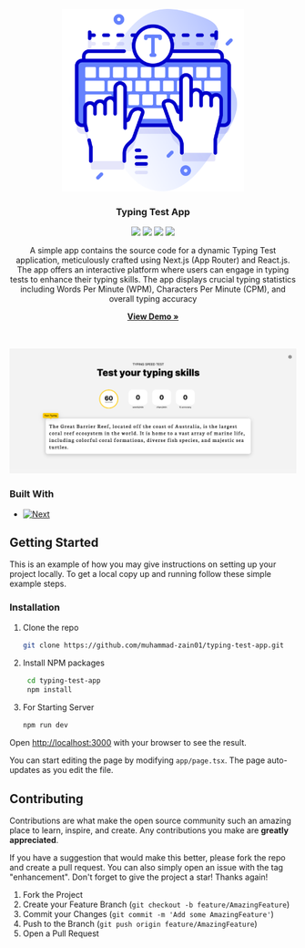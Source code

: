 <br />
<div align="center">
<img src="https://raw.githubusercontent.com/Muhammad-Zain01/typing-test-app/main/public/logo.png" style="width: 320px;" />
<h3 align="center">Typing Test App</h3>
<div>
    <a href="https://github.com/muhammad-zain01/typing-test-app/graphs/contributors"><img src="https://img.shields.io/github/contributors/muhammad-zain01/typing-test-app.svg?style=for-the-badge" /></a>
    <a href="https://github.com/muhammad-zain01/typing-test-app/network/members"><img src="https://img.shields.io/github/forks/muhammad-zain01/typing-test-app.svg?style=for-the-badge" /></a>
    <a href="https://github.com/muhammad-zain01/typing-test-app/stargazers"><img src="https://img.shields.io/github/stars/muhammad-zain01/typing-test-app.svg?style=for-the-badge" /></a>
    <a href="https://github.com/muhammad-zain01/typing-test-app/issues"><img src="https://img.shields.io/github/issues/muhammad-zain01/typing-test-app.svg?style=for-the-badge" /></a>
</div>

  <p align="center" style="text-align: justify;">
    
A simple app contains the source code for a dynamic Typing Test application, meticulously crafted using Next.js (App Router) and React.js. The app offers an interactive platform where users can engage in typing tests to enhance their typing skills. The app displays crucial typing statistics including Words Per Minute (WPM), Characters Per Minute (CPM), and overall typing accuracy

  </p>
    <a href="https://typing-application.vercel.app/"><strong>View Demo »</strong></a>
    <br />
    <br />
    <br />
</div>


[![Preview][product-screenshot]](https://url-shortr.vercel.app/)


### Built With

* [![Next][Next.js]][Next-url]

## Getting Started

This is an example of how you may give instructions on setting up your project locally.
To get a local copy up and running follow these simple example steps.


### Installation

1. Clone the repo
   ```sh
   git clone https://github.com/muhammad-zain01/typing-test-app.git
   ```
2. Install NPM packages
   ```sh
    cd typing-test-app
    npm install
   ```
3. For Starting Server
   ```sh
   npm run dev
   ```
  

Open [http://localhost:3000](http://localhost:3000) with your browser to see the result.

You can start editing the page by modifying `app/page.tsx`. The page auto-updates as you edit the file.


## Contributing

Contributions are what make the open source community such an amazing place to learn, inspire, and create. Any contributions you make are **greatly appreciated**.

If you have a suggestion that would make this better, please fork the repo and create a pull request. You can also simply open an issue with the tag "enhancement".
Don't forget to give the project a star! Thanks again!

1. Fork the Project
2. Create your Feature Branch (`git checkout -b feature/AmazingFeature`)
3. Commit your Changes (`git commit -m 'Add some AmazingFeature'`)
4. Push to the Branch (`git push origin feature/AmazingFeature`)
5. Open a Pull Request


[contributors-shield]: https://img.shields.io/github/contributors/muhammad-zain01/typing-test-app.svg?style=for-the-badge
[contributors-url]: https://github.com/muhammad-zain01/typing-test-app/graphs/contributors
[forks-shield]: https://img.shields.io/github/forks/muhammad-zain01/typing-test-app.svg?style=for-the-badge
[forks-url]: https://github.com/muhammad-zain01/typing-test-app/network/members
[stars-shield]: https://img.shields.io/github/stars/muhammad-zain01/typing-test-app.svg?style=for-the-badge
[stars-url]: https://github.com/muhammad-zain01/typing-test-app/stargazers
[issues-shield]: https://img.shields.io/github/issues/muhammad-zain01/typing-test-app.svg?style=for-the-badge
[issues-url]: https://github.com/muhammad-zain01/typing-test-app/issues
[license-shield]: https://img.shields.io/github/license/muhammad-zain01/typing-test-app.svg?style=for-the-badge
[license-url]: https://github.com/muhammad-zain01/typing-test-app/blob/master/LICENSE.txt
[linkedin-shield]: https://img.shields.io/badge/-LinkedIn-black.svg?style=for-the-badge&logo=linkedin&colorB=555
[linkedin-url]: https://linkedin.com/in/linkedin_username
[product-screenshot]: https://raw.githubusercontent.com/Muhammad-Zain01/typing-test-app/main/preview.png
[product-screenshot2]: https://raw.githubusercontent.com/Muhammad-Zain01/typing-test-app/main/preview2.png
[Next.js]: https://img.shields.io/badge/next.js-000000?style=for-the-badge&logo=nextdotjs&logoColor=white

[Express.js]: https://img.shields.io/badge/express.js-f1dd1c?style=for-the-badge
[Node.js]: https://img.shields.io/badge/Node.js-43853D?style=for-the-badge&logo=node.js&logoColor=white
[Next-url]: https://nextjs.org/
[React.js]: https://img.shields.io/badge/React-4A4A55?style=for-the-badge&logo=react&logoColor=white
[React-url]: https://reactjs.org/
[Vue.js]: https://img.shields.io/badge/Vue.js-35495E?style=for-the-badge&logo=vuedotjs&logoColor=4FC08D
[Vue-url]: https://vuejs.org/
[Angular.io]: https://img.shields.io/badge/Angular-DD0031?style=for-the-badge&logo=angular&logoColor=white
[Angular-url]: https://angular.io/
[Svelte.dev]: https://img.shields.io/badge/Svelte-4A4A55?style=for-the-badge&logo=svelte&logoColor=FF3E00
[Svelte-url]: https://svelte.dev/
[Laravel.com]: https://img.shields.io/badge/Laravel-FF2D20?style=for-the-badge&logo=laravel&logoColor=white
[Laravel-url]: https://laravel.com
[Bootstrap.com]: https://img.shields.io/badge/Bootstrap-563D7C?style=for-the-badge&logo=bootstrap&logoColor=white
[Bootstrap-url]: https://getbootstrap.com
[JQuery.com]: https://img.shields.io/badge/jQuery-0769AD?style=for-the-badge&logo=jquery&logoColor=white
[JQuery-url]: https://jquery.com 

